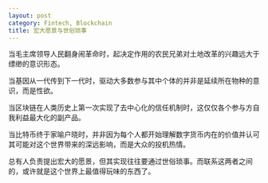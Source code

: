 ```yaml
---
layout: post
category: Fintech, Blockchain
title: 宏大愿景与世俗琐事
---
```


当毛主席领导人民翻身闹革命时，起决定作用的农民兄弟对土地改革的兴趣远大于缥缈的意识形态。

当基因从一代传到下一代时，驱动大多数参与其中个体的并非是延续所在物种的意识，而是性欲。

当区块链在人类历史上第一次实现了去中心化的信任机制时，这仅仅各个参与方自我利益最大化的副产品。

当比特币终于家喻户晓时，并非因为每个人都开始理解数字货币内在的价值并认可其可能对这个世界带来的深远影响，而是大众的投机热情。

总有人负责提出宏大的愿景，但其实现往往要通过世俗琐事。而联系这两者之间的，或许就是这个世界上最值得玩味的东西了。
